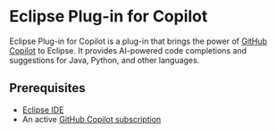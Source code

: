 # Eclipse Plug-in for Copilot
Eclipse Plug-in for Copilot is a plug-in that brings the power of [GitHub Copilot](https://github.com/features/copilot) to Eclipse. It provides AI-powered code completions and suggestions for Java, Python, and other languages.

## Prerequisites
- [Eclipse IDE](https://www.eclipse.org/downloads/)
- An active [GitHub Copilot subscription](https://github.com/features/copilot)
